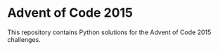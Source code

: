 # Advent of Code 2015
 This repository contains Python solutions for the Advent of Code 2015 challenges. 
